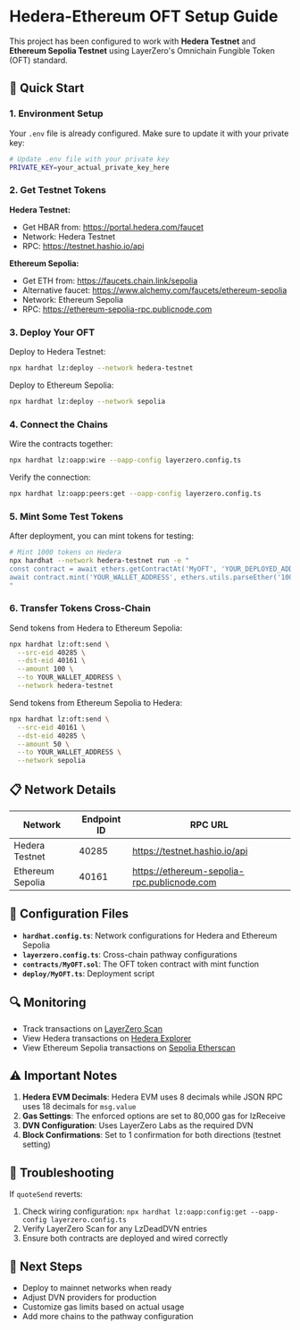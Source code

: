 # Hedera-Ethereum OFT Setup Guide

This project has been configured to work with **Hedera Testnet** and **Ethereum Sepolia Testnet** using LayerZero's Omnichain Fungible Token (OFT) standard.

## 🚀 Quick Start

### 1. Environment Setup

Your `.env` file is already configured. Make sure to update it with your private key:

```bash
# Update .env file with your private key
PRIVATE_KEY=your_actual_private_key_here
```

### 2. Get Testnet Tokens

**Hedera Testnet:**
- Get HBAR from: https://portal.hedera.com/faucet
- Network: Hedera Testnet
- RPC: https://testnet.hashio.io/api

**Ethereum Sepolia:**
- Get ETH from: https://faucets.chain.link/sepolia
- Alternative faucet: https://www.alchemy.com/faucets/ethereum-sepolia
- Network: Ethereum Sepolia
- RPC: https://ethereum-sepolia-rpc.publicnode.com

### 3. Deploy Your OFT

Deploy to Hedera Testnet:
```bash
npx hardhat lz:deploy --network hedera-testnet
```

Deploy to Ethereum Sepolia:
```bash
npx hardhat lz:deploy --network sepolia
```

### 4. Connect the Chains

Wire the contracts together:
```bash
npx hardhat lz:oapp:wire --oapp-config layerzero.config.ts
```

Verify the connection:
```bash
npx hardhat lz:oapp:peers:get --oapp-config layerzero.config.ts
```

### 5. Mint Some Test Tokens

After deployment, you can mint tokens for testing:

```bash
# Mint 1000 tokens on Hedera
npx hardhat --network hedera-testnet run -e "
const contract = await ethers.getContractAt('MyOFT', 'YOUR_DEPLOYED_ADDRESS');
await contract.mint('YOUR_WALLET_ADDRESS', ethers.utils.parseEther('1000'));
"
```

### 6. Transfer Tokens Cross-Chain

Send tokens from Hedera to Ethereum Sepolia:
```bash
npx hardhat lz:oft:send \
  --src-eid 40285 \
  --dst-eid 40161 \
  --amount 100 \
  --to YOUR_WALLET_ADDRESS \
  --network hedera-testnet
```

Send tokens from Ethereum Sepolia to Hedera:
```bash
npx hardhat lz:oft:send \
  --src-eid 40161 \
  --dst-eid 40285 \
  --amount 50 \
  --to YOUR_WALLET_ADDRESS \
  --network sepolia
```

## 📋 Network Details

| Network | Endpoint ID | RPC URL |
|---------|-------------|---------|
| Hedera Testnet | 40285 | https://testnet.hashio.io/api |
| Ethereum Sepolia | 40161 | https://ethereum-sepolia-rpc.publicnode.com |

## 🔧 Configuration Files

- **`hardhat.config.ts`**: Network configurations for Hedera and Ethereum Sepolia
- **`layerzero.config.ts`**: Cross-chain pathway configurations 
- **`contracts/MyOFT.sol`**: The OFT token contract with mint function
- **`deploy/MyOFT.ts`**: Deployment script

## 🔍 Monitoring

- Track transactions on [LayerZero Scan](https://layerzeroscan.com/)
- View Hedera transactions on [Hedera Explorer](https://hashscan.io/testnet)
- View Ethereum Sepolia transactions on [Sepolia Etherscan](https://sepolia.etherscan.io/)

## ⚠️ Important Notes

1. **Hedera EVM Decimals**: Hedera EVM uses 8 decimals while JSON RPC uses 18 decimals for `msg.value`
2. **Gas Settings**: The enforced options are set to 80,000 gas for lzReceive
3. **DVN Configuration**: Uses LayerZero Labs as the required DVN
4. **Block Confirmations**: Set to 1 confirmation for both directions (testnet setting)

## 🐛 Troubleshooting

If `quoteSend` reverts:
1. Check wiring configuration: `npx hardhat lz:oapp:config:get --oapp-config layerzero.config.ts`
2. Verify LayerZero Scan for any LzDeadDVN entries
3. Ensure both contracts are deployed and wired correctly

## 🚀 Next Steps

- Deploy to mainnet networks when ready
- Adjust DVN providers for production
- Customize gas limits based on actual usage
- Add more chains to the pathway configuration
